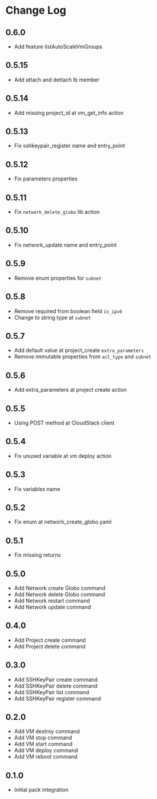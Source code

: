 # Change Log

## 0.6.0

- Add feature listAutoScaleVmGroups

## 0.5.15

- Add attach and dettach lb member

## 0.5.14

- Add missing project_id at vm_get_info action

## 0.5.13

- Fix sshkeypair_register name and entry_point

## 0.5.12

- Fix parameters properties

## 0.5.11

- Fix `network_delete_globo` lib action

## 0.5.10

- Fix network_update name and entry_point

## 0.5.9

- Remove enum properties for `subnet`

## 0.5.8

- Remove required from boolean field `is_ipv6`
- Change to string type at `subnet`

## 0.5.7

- Add default value at project_create `extra_parameters`
- Remove immutable properties from `acl_type` and `subnet`

## 0.5.6

- Add extra_parameters at project create action

## 0.5.5

- Using POST method at CloudStack client

## 0.5.4

- Fix unused variable at vm deploy action

## 0.5.3

- Fix variables name

## 0.5.2

- Fix enum at network_create_globo.yaml

## 0.5.1

- Fix missing returns

## 0.5.0

- Add Network create Globo command
- Add Network delete Globo command
- Add Network restart command
- Add Network update command

## 0.4.0

- Add Project create command
- Add Project delete command

## 0.3.0

- Add SSHKeyPair create command
- Add SSHKeyPair delete command
- Add SSHKeyPair list command
- Add SSHKeyPair register command

## 0.2.0

- Add VM destroy command
- Add VM stop command
- Add VM start command
- Add VM deploy command
- Add VM reboot command

## 0.1.0

- Initial pack integration
